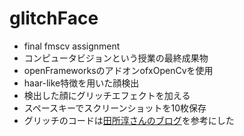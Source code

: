 # glitchFace
 - final fmscv assignment
 - コンピュータビジョンという授業の最終成果物
 - openFrameworksのアドオンofxOpenCvを使用
 - haar-like特徴を用いた顔検出
 - 検出した顔にグリッチエフェクトを加える
 - スペースキーでスクリーンショットを10枚保存
 - グリッチのコードは[田所淳さんのブログ](http://yoppa.org/ma2_12/4192.html)を参考にした